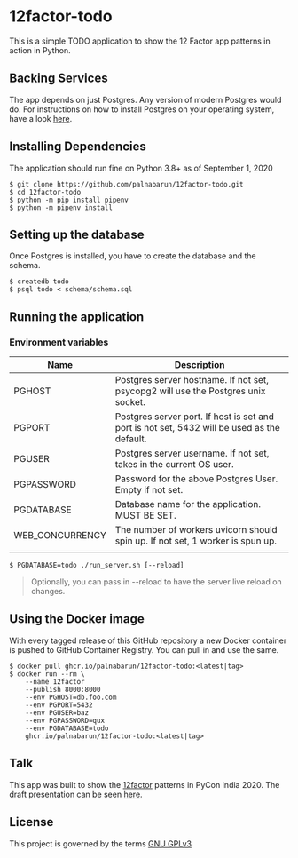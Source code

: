 # 12factor-todo

This is a simple TODO application to show the 12 Factor app patterns in action in Python.

## Backing Services

The app depends on just Postgres. Any version of modern Postgres would do. For instructions on how to install Postgres on your operating system, have a look [here](https://www.postgresql.org/docs/12/installation.html).

## Installing Dependencies

The application should run fine on Python 3.8+ as of September 1, 2020

```
$ git clone https://github.com/palnabarun/12factor-todo.git
$ cd 12factor-todo
$ python -m pip install pipenv
$ python -m pipenv install
```

## Setting up the database

Once Postgres is installed, you have to create the database and the schema.

```
$ createdb todo
$ psql todo < schema/schema.sql
```

## Running the application

### Environment variables

| Name            | Description                                                                                 |
|-----------------|---------------------------------------------------------------------------------------------|
| PGHOST          | Postgres server hostname. If not set, psycopg2 will use the Postgres unix socket.           |
| PGPORT          | Postgres server port. If host is set and port is not set, 5432 will be used as the default. |
| PGUSER          | Postgres server username. If not set, takes in the current OS user.                         |
| PGPASSWORD      | Password for the above Postgres User. Empty if not set.                                     |
| PGDATABASE      | Database name for the application. MUST BE SET.                                             |
| WEB_CONCURRENCY | The number of workers uvicorn should spin up. If not set, 1 worker is spun up.              |
|                 |                                                                                             |

```
$ PGDATABASE=todo ./run_server.sh [--reload]
```

> Optionally, you can pass in --reload to have the server live reload on changes.

## Using the Docker image

With every tagged release of this GitHub repository a new Docker container is pushed to GitHub Container Registry.
You can pull in and use the same.

```
$ docker pull ghcr.io/palnabarun/12factor-todo:<latest|tag>
$ docker run --rm \
    --name 12factor
    --publish 8000:8000
    --env PGHOST=db.foo.com
    --env PGPORT=5432
    --env PGUSER=baz
    --env PGPASSWORD=qux
    --env PGDATABASE=todo
    ghcr.io/palnabarun/12factor-todo:<latest|tag>
```

## Talk

This app was built to show the [12factor](//12factor.net) patterns in PyCon India 2020. The draft presentation can be seen [here](https://www.nabarun.in/talk/2020/pyconindia/12-factor-snake/).

## License

This project is governed by the terms [GNU GPLv3](LICENSE.md)
